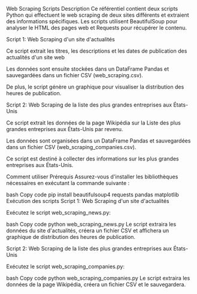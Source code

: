 Web Scraping Scripts
Description
Ce référentiel contient deux scripts Python qui effectuent le web scraping de deux sites différents et extraient des informations spécifiques. Les scripts utilisent BeautifulSoup pour analyser le HTML des pages web et Requests pour récupérer le contenu.

Script 1: Web Scraping d'un site d'actualités

Ce script extrait les titres, les descriptions et les dates de publication des actualités d'un site web 

Les données sont ensuite stockées dans un DataFrame Pandas et sauvegardées dans un fichier CSV (web_scraping.csv).

De plus, le script génère un graphique pour visualiser la distribution des heures de publication.

Script 2: Web Scraping de la liste des plus grandes entreprises aux États-Unis

Ce script extrait les données de la page Wikipédia sur la Liste des plus grandes entreprises aux États-Unis par revenu.

Les données sont organisées dans un DataFrame Pandas et sauvegardées dans un fichier CSV (web_scraping_companies.csv).

Ce script est destiné à collecter des informations sur les plus grandes entreprises aux États-Unis.

Comment utiliser
Prérequis
Assurez-vous d'installer les bibliothèques nécessaires en exécutant la commande suivante :

bash
Copy code
pip install beautifulsoup4 requests pandas matplotlib
Exécution des scripts
Script 1: Web Scraping d'un site d'actualités

Exécutez le script web_scraping_news.py:

bash
Copy code
python web_scraping_news.py
Le script extraira les données du site d'actualités, créera un fichier CSV et affichera un graphique de distribution des heures de publication.

Script 2: Web Scraping de la liste des plus grandes entreprises aux États-Unis

Exécutez le script web_scraping_companies.py:

bash
Copy code
python web_scraping_companies.py
Le script extraira les données de la page Wikipédia, créera un fichier CSV et le sauvegardera.

